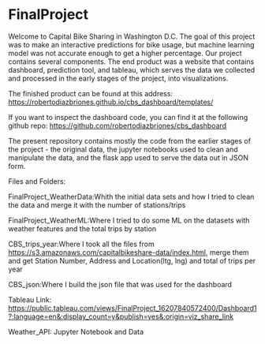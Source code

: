 # FinalProject

Welcome to Capital Bike Sharing in Washington D.C. The goal of this project was to make an interactive predictions for bike usage, but machine learning model was not accurate enough to get a higher percentage. Our project contains several components. The end product was a website that contains dashboard, prediction tool, and tableau, which serves the data we collected and processed in the early stages of the project, into visualizations.

The finished product can be found at this address: https://robertodiazbriones.github.io/cbs_dashboard/templates/

If you want to inspect the dashboard code, you can find it at the following github repo:
https://github.com/robertodiazbriones/cbs_dashboard

The present repository contains mostly the code from the earlier stages of the project - the original data, the jupyter notebooks used to clean and manipulate the data, and the flask app used to serve the data out in JSON form.

Files and Folders:

FinalProject_WeatherData:Whith the initial data sets and how I tried to clean the data and merge it with the number of stations/trips

FinalProject_WeatherML:Where I tried to do some ML on the datasets with weather features and the total trips by station

CBS_trips_year:Where I took all the files from https://s3.amazonaws.com/capitalbikeshare-data/index.html,
merge them and get Station Number, Address and Location(ltg, lng) and total of trips per year

CBS_json:Where I build the json file that was used for the dashboard

Tableau Link: https://public.tableau.com/views/FinalProject_16207840572400/Dashboard1?:language=en&:display_count=y&publish=yes&:origin=viz_share_link

Weather_API: Jupyter Notebook and Data 

